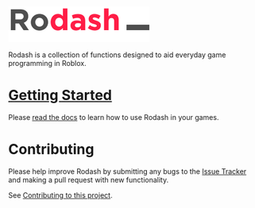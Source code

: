 ![logo](docs/logo.png)

Rodash is a collection of functions designed to aid everyday game programming in Roblox.

# [Getting Started](https://codekingdomsteam.github.io/rodash/)

Please [read the docs](https://codekingdomsteam.github.io/rodash/) to learn how to use Rodash in your games.

# Contributing

Please help improve Rodash by submitting any bugs to the [Issue Tracker](https://github.com/CodeKingdomsTeam/rodash/issues) and making a pull request with new functionality.

See [Contributing to this project](CONTRIBUTING.md).
